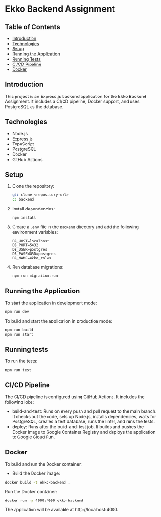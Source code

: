 # Ekko Backend Assignment

## Table of Contents
- [Introduction](#introduction)
- [Technologies](#technologies)
- [Setup](#setup)
- [Running the Application](#running-the-application)
- [Running Tests](#running-tests)
- [CI/CD Pipeline](#cicd-pipeline)
- [Docker](#docker)

## Introduction
This project is an Express.js backend application for the Ekko Backend Assignment. It includes a CI/CD pipeline, Docker support, and uses PostgreSQL as the database.

## Technologies
- Node.js
- Express.js
- TypeScript
- PostgreSQL
- Docker
- GitHub Actions

## Setup
1. Clone the repository:
    ```sh
    git clone <repository-url>
    cd backend
    ```

2. Install dependencies:
    ```sh
    npm install
    ```

3. Create a `.env` file in the `backend` directory and add the following environment variables:
    ```env
    DB_HOST=localhost
    DB_PORT=5432
    DB_USER=postgres
    DB_PASSWORD=postgres
    DB_NAME=ekko_roles
    ```

4. Run database migrations:
    ```sh
    npm run migration:run
    ```

## Running the Application
To start the application in development mode:
```sh
npm run dev
```

To build and start the application in production mode:
```sh
npm run build
npm run start
```

## Running tests
To run the tests:
```sh
npm run test
```

## CI/CD Pipeline
The CI/CD pipeline is configured using GitHub Actions. It includes the following jobs:  
- build-and-test: Runs on every push and pull request to the main branch. It checks out the code, sets up Node.js, installs dependencies, waits for PostgreSQL, creates a test database, runs the linter, and runs the tests.
- deploy: Runs after the build-and-test job. It builds and pushes the Docker image to Google Container Registry and deploys the application to Google Cloud Run.

## Docker
To build and run the Docker container:  
- Build the Docker image:
```sh
docker build -t ekko-backend .
```

Run the Docker container:  
```sh
docker run -p 4000:4000 ekko-backend
```

The application will be available at http://localhost:4000.